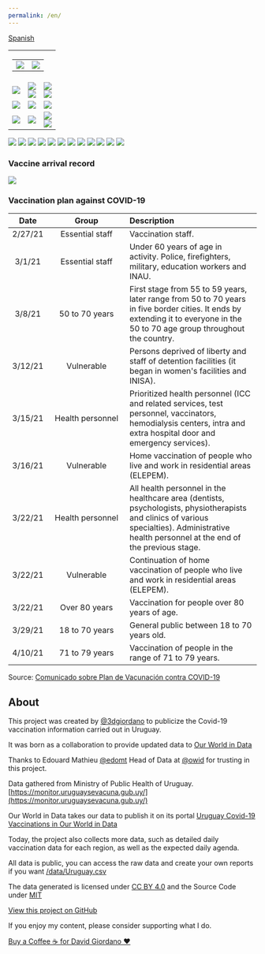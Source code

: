 ```yaml
---
permalink: /en/
---
```

<div id="lang_selector">
  <a href="/">Spanish</a>
</div>
<!-- ShareThis BEGIN --><div class="sharethis-inline-share-buttons"></div><!-- ShareThis END -->
<table id="dashboard">
  <tr>
    <td align="right" colspan=3>
      <table id="date_header">
        <tr>
          <td align="right">
            <img src="/web/charts/857919432.png">
          </td>
          <td align="center">
            <img src="/web/charts/851362461.png">
          </td>
        </tr>
      </table>
    </td>
  </tr>
  <tr>
    <td align="center">
<img src="/web/charts/1329486679.png">
    </td>
    <td align="center">
      <img src="/web/charts/827148403.png">
      <br>
      <img src="/web/charts/1848022003.png">
    </td>
    <td align="center">
      <img src="/web/charts/2077796175.png">
      <br>
      <img src="/web/charts/1978363820.png">
    </td>
  </tr>
  <tr>
    <td align="center">
      <img src="/web/charts/1038688506.png">
    </td>
    <td align="center">
      <img src="/web/charts/603335823.png">
    </td>
    <td align="center">
      <img src="/web/charts/1683681566.png">
    </td>
  </tr>
  <tr>
    <td align="center">
      <img src="/web/charts/2063902375.png">
    </td>
    <td align="center">
      <img src="/web/charts/1821951025.png">
    </td>
    <td align="center">
      <img src="/web/charts/1939554456.png"><br>
      <img src="/web/charts/744871918.png">
    </td>
  </tr>
</table>

<img src="/web/charts/1201195179.png">

<img src="/web/charts/574263984.png">

<img src="/web/charts/1322547223.png">

<img src="/web/charts/731574492.png">

<img src="/web/charts/842189614.png">

<img src="/web/charts/1047100711.png">

<img src="/web/charts/132326038.png">

<img src="/web/charts/122662822.png">

<img src="/web/charts/987529461.png">

<img src="/web/charts/454080210.png">

<img src="/web/charts/105471492.png">

<img src="/web/charts/2095693594.png">

### Vaccine arrival record

<img src="/web/charts/648030237.png">

### Vaccination plan against COVID-19

| **Date**  | &nbsp;&nbsp;&nbsp;&nbsp;&nbsp;&nbsp;&nbsp;&nbsp;&nbsp;&nbsp;&nbsp;**Group**&nbsp;&nbsp;&nbsp;&nbsp;&nbsp;&nbsp;&nbsp;&nbsp;&nbsp;&nbsp;&nbsp; | **Description** |
| :----: | :----: | :----------- |
| 2/27/21 | Essential staff | Vaccination staff. | 
| 3/1/21 | Essential staff | Under 60 years of age in activity. Police, firefighters, military, education workers and INAU.|
| 3/8/21 | 50 to 70 years | First stage from 55 to 59 years, later range from 50 to 70 years in five border cities. It ends by extending it to everyone in the 50 to 70 age group throughout the country.|
| 3/12/21 | Vulnerable | Persons deprived of liberty and staff of detention facilities (it began in women's facilities and INISA).|
| 3/15/21 | Health personnel | Prioritized health personnel (ICC and related services, test personnel, vaccinators, hemodialysis centers, intra and extra hospital door and emergency services).|
| 3/16/21 | Vulnerable |Home vaccination of people who live and work in residential areas (ELEPEM).|
| 3/22/21 | Health personnel | All health personnel in the healthcare area (dentists, psychologists, physiotherapists and clinics of various specialties). Administrative health personnel at the end of the previous stage.|
| 3/22/21 | Vulnerable | Continuation of home vaccination of people who live and work in residential areas (ELEPEM).|
| 3/22/21 | Over 80 years | Vaccination for people over 80 years of age.|
| 3/29/21 | 18 to 70 years | General public between 18 to 70 years old.|
| 4/10/21 | 71 to 79 years | Vaccination of people in the range of 71 to 79 years.|

Source: [Comunicado sobre Plan de Vacunación contra COVID-19](https://www.gub.uy/ministerio-salud-publica/comunicacion/noticias/comunicado-sobre-plan-vacunacion-contra-covid-19)

## About

This project was created by [@3dgiordano](https://github.com/3dgiordano) to publicize the Covid-19 vaccination information carried out in Uruguay.

It was born as a collaboration to provide updated data to [Our World in Data](https://ourworldindata.org/)

Thanks to Edouard Mathieu [@edomt](https://github.com/edomt) Head of Data at [@owid](https://github.com/owid) for trusting in this project.

Data gathered from Ministry of Public Health of Uruguay. [https://monitor.uruguaysevacuna.gub.uy/](https://monitor.uruguaysevacuna.gub.uy/)

Our World in Data takes our data to publish it on its portal [Uruguay Covid-19 Vaccinations in Our World in Data](https://ourworldindata.org/covid-vaccinations?country=~URY)

Today, the project also collects more data, such as detailed daily vaccination data for each region, as well as the expected daily agenda.

All data is public, you can access the raw data and create your own reports if you want [/data/Uruguay.csv](https://github.com/3dgiordano/covid-19-uy-vacc-data/blob/main/data/Uruguay.csv)

The data generated is licensed under [CC BY 4.0](https://creativecommons.org/licenses/by/4.0/) and the Source Code under [MIT](https://github.com/3dgiordano/covid-19-uy-vacc-data/blob/main/LICENSE)

[View this project on GitHub](https://github.com/3dgiordano/covid-19-uy-vacc-data)

If you enjoy my content, please consider supporting what I do.

[Buy a Coffee ☕ for David Giordano ❤️](https://ko-fi.com/davidgiordano) 
